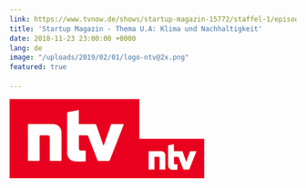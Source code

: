 ```yaml
---
link: https://www.tvnow.de/shows/startup-magazin-15772/staffel-1/episode-7-thema-u-a-klima-und-nachhaltigkeit-1327704
title: 'Startup Magazin - Thema U.A: Klima und Nachhaltigkeit'
date: 2018-11-23 23:00:00 +0000
lang: de
image: "/uploads/2019/02/01/logo-ntv@2x.png"
featured: true

---
```

<img src="/uploads/2019/02/01/logo-ntv@2x.png"><img src="/uploads/2019/02/01/logo-ntv.png">